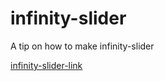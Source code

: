 # infinity-slider
A tip on how to make infinity-slider 

[infinity-slider-link](https://iusmanof.github.io/infinity-slider/dist/)